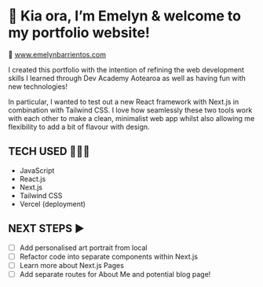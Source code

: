 
# 👋 Kia ora, I’m Emelyn & welcome to my portfolio website! #

🔗 www.emelynbarrientos.com

I created this portfolio with the intention of refining the web development skills I learned through Dev Academy Aotearoa as well as having fun with new technologies! 

In particular, I wanted to test out a new React framework with Next.js in combination with Tailwind CSS. I love how seamlessly these two tools work with each other to make a clean, minimalist web app whilst also allowing me flexibility to add a bit of flavour with design.

## TECH USED 👩🏽‍💻 ##
- JavaScript
- React.js
- Next.js
- Tailwind CSS
- Vercel (deployment)

## NEXT STEPS ▶️ ##
- [ ] Add personalised art portrait from local 
- [ ] Refactor code into separate components within Next.js
- [ ] Learn more about Next.js Pages
- [ ] Add separate routes for About Me and potential blog page!

